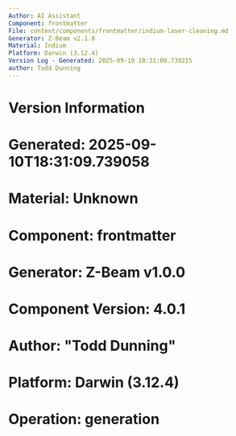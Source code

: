 ```yaml
---
Author: AI Assistant
Component: frontmatter
File: content/components/frontmatter/indium-laser-cleaning.md
Generator: Z-Beam v2.1.0
Material: Indium
Platform: Darwin (3.12.4)
Version Log - Generated: 2025-09-10 18:31:09.739215
author: Todd Dunning
---
```


# Version Information
# Generated: 2025-09-10T18:31:09.739058
# Material: Unknown
# Component: frontmatter
# Generator: Z-Beam v1.0.0
# Component Version: 4.0.1
# Author: "Todd Dunning"
# Platform: Darwin (3.12.4)
# Operation: generation

